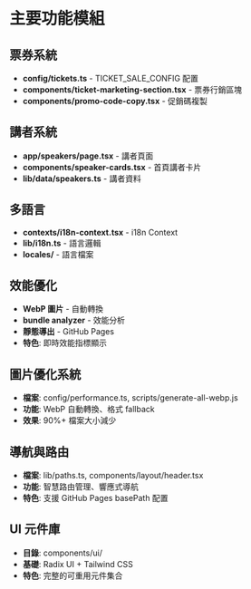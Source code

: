 # 主要功能模組

## 票券系統
- **config/tickets.ts** - TICKET_SALE_CONFIG 配置
- **components/ticket-marketing-section.tsx** - 票券行銷區塊
- **components/promo-code-copy.tsx** - 促銷碼複製

## 講者系統
- **app/speakers/page.tsx** - 講者頁面
- **components/speaker-cards.tsx** - 首頁講者卡片
- **lib/data/speakers.ts** - 講者資料

## 多語言
- **contexts/i18n-context.tsx** - i18n Context
- **lib/i18n.ts** - 語言邏輯
- **locales/** - 語言檔案

## 效能優化
- **WebP 圖片** - 自動轉換
- **bundle analyzer** - 效能分析
- **靜態導出** - GitHub Pages
- **特色**: 即時效能指標顯示

## 圖片優化系統
- **檔案**: config/performance.ts, scripts/generate-all-webp.js
- **功能**: WebP 自動轉換、格式 fallback
- **效果**: 90%+ 檔案大小減少

## 導航與路由
- **檔案**: lib/paths.ts, components/layout/header.tsx
- **功能**: 智慧路由管理、響應式導航
- **特色**: 支援 GitHub Pages basePath 配置

## UI 元件庫
- **目錄**: components/ui/
- **基礎**: Radix UI + Tailwind CSS
- **特色**: 完整的可重用元件集合